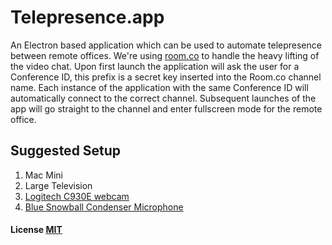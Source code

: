 # Telepresence.app
An Electron based application which can be used to automate telepresence between remote offices.  We're
using [room.co](http://room.co) to handle the heavy lifting of the video chat.  Upon first launch the
application will ask the user for a Conference ID, this prefix is a secret key inserted into the Room.co
channel name.  Each instance of the application with the same Conference ID will automatically connect to
the correct channel.  Subsequent launches of the app will go straight to the channel and enter fullscreen mode
for the remote office.

## Suggested Setup
1. Mac Mini
1. Large Television
1. [Logitech C930E webcam](http://smile.amazon.com/Logitech-C930e-960-000971-Video-Webcam/dp/B00CRJWW2G/)
1. [Blue Snowball Condenser Microphone](http://smile.amazon.com/Blue-Microphones-Snowball-Black-iCE/dp/B014PYGTUQ/)


#### License [MIT](LICENSE.md)
